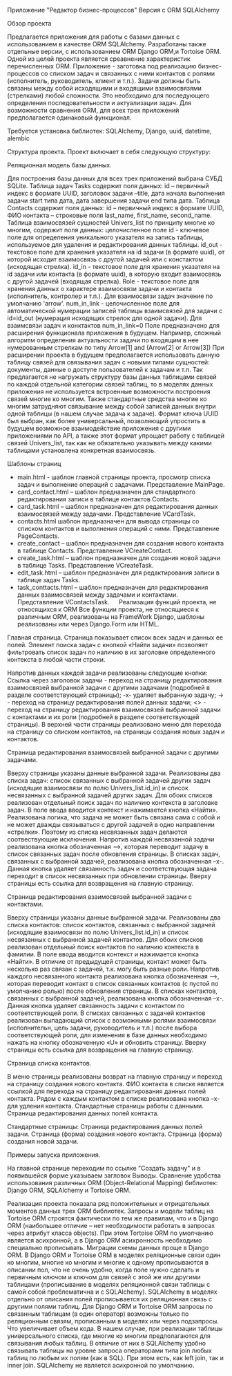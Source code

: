 Приложение "Редактор бизнес-процессов"
Версия с ORM SQLAlchemy

Обзор проекта

Предлагается приложения для работы с базами данных с использованием в качестве ORM SQLAlchemy. Разработаны также отдельные версии, с использованием ORM Django ORM,и Tortoise ORM.
Одной из целей проекта является среавнение характеристик перечисленных ORM.
Приложение - заготовка под реализацию бизнес-процессов со списком задач и связанных с ними контактов с ролями (исполнитель, руководитель, клиент и т.п.). 
Задачи должны быть связаны между собой исходящими и входящими взаимосвязями (стрелками) любой сложности. Это необходимо для последующего определения последовательности и актуализации задач. 
Для возможности сравнения ORM, для всех трех приложений предполагается одинаковый функционал.

Требуется установка библиотек:
SQLAlchemy, Django, uuid, datetime, alembic

Структура проекта.
Проект включает в себя следующую структуру:

Реляционная модель базы данных.

Для построения базы данных для всех трех приложений выбрана СУБД SQLite. 
Таблица задач Tasks содержит поля данных: id – первичный индекс в формате UUID, заголовок задачи –title, дата начала выполнения задачи start типа дата, дата завершения задачи end типа дата.
Таблица Contacts содержит поля данных: id – первичный индекс в формате UUID, ФИО контакта – строковые поля last_name, first_name, second_name.
Таблица взаимосвязей сущностей Univers_list по принципу многие ко многим, содержит поля данных:
целочисленное поле id - ключевое поле для определения уникального указателя на запись таблицы, используемое для удаления и редактирования данных таблицы.
id_out - текстовое поле для хранения указателя на id задачи (в формате uuid), от которой исходит взаимосвязь с другой задачей или с констактом (исходящая стрелка).
id_in - текстовое поле для хранения указателя на id задачи или контакта (в формате uuid), в которую входит взаимосвязь с другой задачей (входящая стрелка).
 Role - текстовое поле для хранения данных о характере взаимосвязи задачи и контакта (исполнитель, контролер и т.п.).
 Для взаимосвязи задач значение по умолчанию 'arrow'.
 num_in_link - целочисленное поле для автоматической нумерации записей таблицы взаимсвязей для задачи с id=id_out  (нумерация исходящих стрелок для одной задачи).
 Для взаимсвязи задач и конктактов   num_in_link=0
 Поле предназначено для расширения функционала приложения в будущем. Например, сложный алгоритм определения актуальности
 задачи по входящим в нее нумерованным стрелкам по типу Arrow[1] and (Arrow[2] or Arrow[3])
При расширении проекта в будущем предполагается использовать данную таблицу связей для связывания задач с новыми типами сущностей: документы, данные о доступе пользователей к задачам и т.п.
Так предлагается не нагружать структуру базы данных таблицами связей по каждой отдельной категории связей таблиц, то в моделях данных приложения не используется встроенные возможности построения связей многие ко многим. 
Также стандартные средства многие ко многим затрудняют связывание между собой записей данных внутри одной таблицы (в нашем случае задача к задаче).
Формат ключа UUID был выбран, как более универсальный, позволяющий упростить в будущем возможное взаимодействие приложения с другими приложениями по API, 
а также этот формат упрощает работу с таблицей связей Univers_list, так как не обязательно указывать между какими таблицами установлена конкретная взаимосвязь.

Шаблоны страниц
- main.html - шаблон главной страницы проекта, просмотр списка задач и выполнение операций с задачами. Представление MainPage.
- card_contact.html – шаблон предназначен для стандартного редактирования записи в таблице контактов Contacts.
- card_task.html – шаблон предназначен для редактирования данных взаимосвязей между задачами. Представление VCardTask.
- contacts.html шаблон предназначен для вывода страницы со списком контактов и выполнения операций с ними. Представление PageContacts.
- create_contact – шаблон предназначен для создания нового контакта в таблице Contacts. Представление VCreateContact.
- create_task.html – шаблон предназначен для создания новой задачи в таблице Tasks. Представление VCreateTask.
- edit_task.html – шаблон предназначен для редактирования записи в таблице задач Tasks.
- task_conttacts.html – шаблон предназначен для редактирования данных взаимосвязей между задачами и контактами. Представление VContactsTask.
 
Реализация функций проекта, не относящихся к ORM
Все функции проекта, не относящиеся к различным ORM, реализованы на FrameWork Django, шаблоны реализованы или через Django.Form или HTML.

Главная страница.
Страница показывает список всех задач и данных ее полей.
Элемент поиска задач с кнопкой «Найти задачи» позволяет фильтровать список задач по наличию в их заголовке определенного контекста в любой части строки.
 
Напротив данных каждой задачи реализованы следующие кнопки:
Ссылка через заголовок задачи - переход на страницу редактирования взаимосвязей выбранной задачи с другими задачами (подробней в разделе соответствующей страницы);
-х- удаляет выбранную задачу;
-> - переход на страницу редактирования полей данных задачи;
<> - переход на страницу редактирования взаимосвязей выбранной задачи с контактами и их роли (подробней в разделе соответствующей страницы).
В верхней части страницы реализовано меню для перехода на страницу со списком контактов, на страницы создания новых задач и контактов.

Страница редактирования взаимосвязей выбранной задачи с другими задачами.
 
Вверху страницы указаны данные выбранной задачи. Реализованы два списка задач: список связанных с выбранной задачей других задач (исходящие взаимосвязи по полю Univers_list.id_in) и список несвязанных с выбранной 
задачей других задач.
Для обоих списков реализован отдельный поиск задач по наличию контекста в заголовке задач. В поле ввода вводится контекст и нажимается кнопка «Найти».
Реализована логика, что задача не может быть связана сама с собой и не может дважды связываться с другой задачей в одно направлении «стрелки». Поэтому из списка несвязанных задач делаются соотвествующие исключения.
Напротив каждой несвязанной задачи реализована кнопка обозначенная -->, которая переводит задачу в список связанных задач после обновления страницы.
В списках задач, связанных с выбранной задачей, реализована кнопка обозначенная –x-. Данная кнопка удаляет связанность задач и соответствующая задача переходит в список несвязанных при обновлении страницы.
Вверху страницы есть ссылка для возвращения на главную страницу.

Страница редактирования взаимосвязей выбранной задачи с контактами.
 
Вверху страницы указаны данные выбранной задачи. Реализованы два списка контактов: список контактов, связанных с выбранной задачей (исходящие взаимосвязи по полю Univers_list.id_in) и список несвязанных с выбранной задачей контактов.
Для обоих списков реализован отдельный поиск контактов по наличию контекста в фамилии. В поле ввода вводится контекст и нажимается кнопка «Найти».
В отличие от предыдущей страницы, контакт может быть несколько раз связан с задачей, т.к. могу быть разные роли. 
Напротив каждого несвязанного контакта реализована кнопка обозначенная -->, которая переводит контакт в список связанных контактов (с пустой по умолчанию ролью) после обновления страницы.
В списках контактов, связанных с выбранной задачей, реализована кнопка обозначенная –x-. Данная кнопка удаляет связанность задачи с контактом по соответствующей роли.
В списках связанных с задачей контактов реализован выпадающий список с возможными ролями взаимосвязи (исполнительн, цель задачи, руководитель и т.п.) после выбора соответствующей роли, 
для изменения в базе данных необходимо нажать на кнопку обозначенную «U» и обновить страницу.
Вверху страницы есть ссылка для возвращения на главную страницу.

Страница списка контактов.
 
В меню страницы реализованы возврат на главную страницу и переход на страницу создания нового контакта.
ФИО контакта в списке является ссылкой для перехода на страницу редактирования данных полей контакта.
Рядом с каждым контактом в списке реализована кнопка –x- для удления контакта.
Стандартные страницы работы с данными.
Страница редактирования данных полей контакта.
 
Стандартные страницы:
Страница редактирования данных полей задачи.
Страница (форма) создания нового контакта.
Страница (форма) создания новой задачи.

Примеры запуска приложения.

На главной странице переходим по ссылке "Создать задачу" и в появившейся форме указываем загловок 
Выводы. Сравнение удобства использования различных ORM (Object-Relational Mapping) библиотек: Django ORM, SQLAlchemy и Tortoise ORM.

Реализация проекта показала ряд положительных и отрицательных моментов данных трех ORM библиотек.
Запросы и модели таблиц на Tortoise ORM строятся фактически по тем же правилам, что и в Django ORM (наибольшее отличие –  нет необходимости работать в запросах через атрибут класса objects). 
При этом Tortoise ORM по умолчанию является асихронной, а в Django ORM асихронность необходимо специально прописывать. Миграции схемы данных проще в Django ORM.
В Django ORM и Tortoise ORM в моделях реляционные связи один ко многим, многие ко многим и многие к одному прописываются в описании пол, что не очень удобно, когда поле нужно сделать и первичным ключом 
и ключом для связей с этой же или другими таблицами (прописывание в моделях реляционной связи таблицы с самой собой проблематична и с SQLAlchemy). SQLAlchemy в моделях отдельно от описания полей прописывается 
их реляционная связь с другими полями таблиц.
Для Django ORM и Tortoise ORM запросы по связанным таблицам (в один оператор) возможны только по реляционным связям, прописанным в моделях или через подзапросы. Что увеличивает объем кода. 
В нашем случае, при реализации таблицы универсального списка, где многие ко многим предполагаются для связывания любых таблиц.
В отличие от них в SQLAlchemy удобно связывать таблицы на уровне запроса операторами типа join любых таблиц по любым их полям (как в SQL). При этом есть, как left join, так и inner join. SQLAlchemy не является асихронной по умолчанию.

